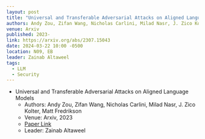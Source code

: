 ```yaml
---
layout: post
title: "Universal and Transferable Adversarial Attacks on Aligned Language Models"
authors: Andy Zou, Zifan Wang, Nicholas Carlini, Milad Nasr, J. Zico Kolter, Matt Fredrikson
venue: Arxiv
published: 2023-
link: https://arxiv.org/abs/2307.15043
date: 2024-03-22 10:00 -0500
location: N09, EB
leader: Zainab Altaweel
tags:
  - LLM
  - Security
---
```



- Universal and Transferable Adversarial Attacks on Aligned Language Models
    - Authors: Andy Zou, Zifan Wang, Nicholas Carlini, Milad Nasr, J. Zico Kolter, Matt Fredrikson
    - Venue: Arxiv, 2023
    - [Paper Link](https://arxiv.org/abs/2307.15043)
    - Leader: Zainab Altaweel